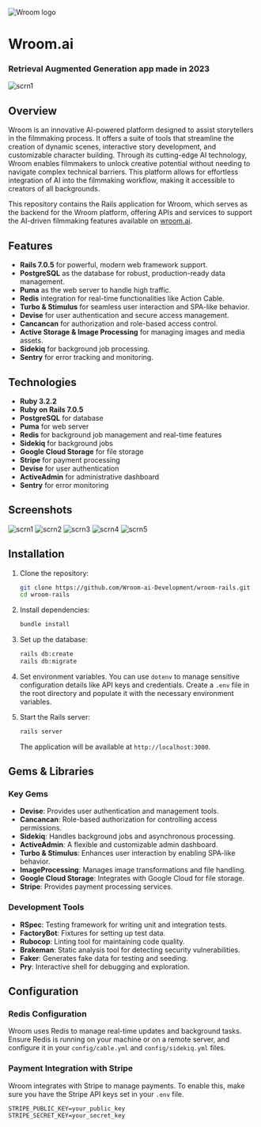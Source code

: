 ![Wroom logo](app/assets/images/logo-non-beta.svg)
# Wroom.ai
### Retrieval Augmented Generation app made in 2023
![scrn1](app/assets/images/3.png)

## Overview

Wroom is an innovative AI-powered platform designed to assist storytellers in the filmmaking process. It offers a suite of tools that streamline the creation of dynamic scenes, interactive story development, and customizable character building. Through its cutting-edge AI technology, Wroom enables filmmakers to unlock creative potential without needing to navigate complex technical barriers. This platform allows for effortless integration of AI into the filmmaking workflow, making it accessible to creators of all backgrounds.

This repository contains the Rails application for Wroom, which serves as the backend for the Wroom platform, offering APIs and services to support the AI-driven filmmaking features available on [wroom.ai](https://wroom.ai).

## Features

- **Rails 7.0.5** for powerful, modern web framework support.
- **PostgreSQL** as the database for robust, production-ready data management.
- **Puma** as the web server to handle high traffic.
- **Redis** integration for real-time functionalities like Action Cable.
- **Turbo & Stimulus** for seamless user interaction and SPA-like behavior.
- **Devise** for user authentication and secure access management.
- **Cancancan** for authorization and role-based access control.
- **Active Storage & Image Processing** for managing images and media assets.
- **Sidekiq** for background job processing.
- **Sentry** for error tracking and monitoring.

## Technologies

- **Ruby 3.2.2**
- **Ruby on Rails 7.0.5**
- **PostgreSQL** for database
- **Puma** for web server
- **Redis** for background job management and real-time features
- **Sidekiq** for background jobs
- **Google Cloud Storage** for file storage
- **Stripe** for payment processing
- **Devise** for user authentication
- **ActiveAdmin** for administrative dashboard
- **Sentry** for error monitoring

## Screenshots
![scrn1](app/assets/images/1.png)
![scrn2](app/assets/images/2.png)
![scrn3](app/assets/images/3.png)
![scrn4](app/assets/images/4.png)
![scrn5](app/assets/images/5.png)

## Installation

1. Clone the repository:

   ```bash
   git clone https://github.com/Wroom-ai-Development/wroom-rails.git
   cd wroom-rails
   ```

2. Install dependencies:

   ```bash
   bundle install
   ```

3. Set up the database:

   ```bash
   rails db:create
   rails db:migrate
   ```

4. Set environment variables. You can use `dotenv` to manage sensitive configuration details like API keys and credentials. Create a `.env` file in the root directory and populate it with the necessary environment variables.

5. Start the Rails server:

   ```bash
   rails server
   ```

   The application will be available at `http://localhost:3000`.

## Gems & Libraries

### Key Gems

- **Devise**: Provides user authentication and management tools.
- **Cancancan**: Role-based authorization for controlling access permissions.
- **Sidekiq**: Handles background jobs and asynchronous processing.
- **ActiveAdmin**: A flexible and customizable admin dashboard.
- **Turbo & Stimulus**: Enhances user interaction by enabling SPA-like behavior.
- **ImageProcessing**: Manages image transformations and file handling.
- **Google Cloud Storage**: Integrates with Google Cloud for file storage.
- **Stripe**: Provides payment processing services.

### Development Tools

- **RSpec**: Testing framework for writing unit and integration tests.
- **FactoryBot**: Fixtures for setting up test data.
- **Rubocop**: Linting tool for maintaining code quality.
- **Brakeman**: Static analysis tool for detecting security vulnerabilities.
- **Faker**: Generates fake data for testing and seeding.
- **Pry**: Interactive shell for debugging and exploration.

## Configuration

### Redis Configuration

Wroom uses Redis to manage real-time updates and background tasks. Ensure Redis is running on your machine or on a remote server, and configure it in your `config/cable.yml` and `config/sidekiq.yml` files.

### Payment Integration with Stripe

Wroom integrates with Stripe to manage payments. To enable this, make sure you have the Stripe API keys set in your `.env` file.

```env
STRIPE_PUBLIC_KEY=your_public_key
STRIPE_SECRET_KEY=your_secret_key
```


